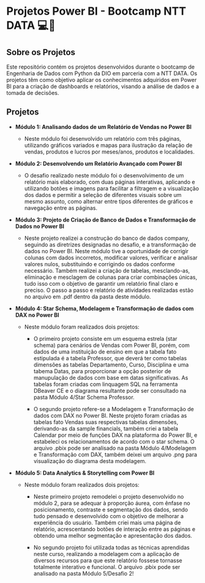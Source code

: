 # Projetos Power BI - Bootcamp NTT DATA 💻🚀

## Sobre os Projetos
Este repositório contém os projetos desenvolvidos durante o bootcamp de Engenharia de Dados com Python da DIO em parceria com a NTT DATA. Os projetos têm como objetivo aplicar os conhecimentos adquiridos em Power BI para a criação de dashboards e relatórios, visando a análise de dados e a tomada de decisões.

## Projetos

* **Módulo 1: Analisando dados de um Relatório de Vendas no Power BI**

    * Neste módulo foi desenvolvido um relatório com três páginas, utilizando gráficos variados e mapas para ilustração da relação de vendas, produtos e lucros por meses/anos, produtos e localidades.

* **Módulo 2: Desenvolvendo um Relatório Avançado com Power BI**

    * O desafio realizado neste módulo foi o desenvolvimento de um relatório mais elaborado, com duas páginas interativas, aplicando e utilizando botões e imagens para facilitar a filtragem e a visualização dos dados e permitir a seleção de diferentes visuais sobre um mesmo assunto, como alternar entre tipos diferentes de gráficos e navegação entre as páginas.


* **Módulo 3: Projeto de Criação de Banco de Dados e Transformação de Dados no Power BI**

	* Neste projeto realizei a construção do banco de dados company, seguindo as diretrizes designadas no desafio, e a  transformação de dados no Power BI. Neste módulo tive a oportunidade de corrigir colunas com dados incorretos, modificar valores, verificar e analisar valores nulos, substituindo e corrigindo os dados conforme necessário. Também realizei a criação de tabelas, mesclando-as, eliminação e mesclagem de colunas para criar combinações únicas, tudo isso com o objetivo de garantir um relatório final claro e preciso. O passo a passo e relatório de atividades realizadas estão no arquivo em .pdf dentro da pasta deste módulo.

* **Módulo 4: Star Schema, Modelagem e Transformação de dados com DAX no Power BI**

	* Neste  módulo foram realizados dois projetos:

        * O primeiro projeto consiste em um esquema estrela (star schema) para cenários de Vendas com Power BI, porém, com dados de  uma instituição de ensino em que a tabela fato estipulada é a tabela Professor, que deverá ter como tabelas dimensões as tabelas Departamento, Curso, Disciplina e uma tabema Datas, para proporcionar a opção posterior de manupulação de dados com base em datas significativas. As tabelas foram criadas com linquagem SQL na ferramenta DBeaver CE e o diagrama resultante pode ser consultado na pasta Módulo 4/Star Schema Professor.

        * O segundo projeto refere-se a Modelagem e Transformação de dados com DAX no Power BI. Neste projeto foram criadas as tabelas fato Vendas suas respectivas tabelas dimensões, derivando-as da sample financials, também criei a tabela Calendar por meio de funções DAX na plataforma do Power BI, e estabeleci os relacionamentos de acordo com o star schema. O arquivo .pbix pode ser analisado na pasta Módulo 4/Modelagem e Transformação com DAX, também deixei um arquivo .png para visualização do diagrama desta modelagem.


* **Módulo 5: Data Analytics & Storytelling com Power BI**

	* Neste  módulo foram realizados dois projetos:

        * Neste primeiro projeto remodelei o projeto desenvolvido no módulo 2, para se adequar à proporção áurea, com ênfase no posicionamento, contraste e segmentação dos dados, sendo tudo pensado e desenvolvido com o objetivo de melhorar a experiência do usuário. Também criei mais uma página de relatório, acrescentando botões de interação entre as páginas e obtendo uma melhor segmentação e apresentação dos dados.

        * No segundo projeto foi utilizada todas as técnicas aprendidas neste curso, realizando a modelagem com a aplicação de diversos recursos para que este relatório fossese tornasse totalmente interativo e funcional. O arquivo .pbix pode ser analisado na pasta Módulo 5/Desafio 2!
